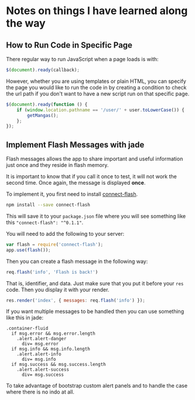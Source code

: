 # Notes on things I have learned along the way
## How to Run Code in Specific Page
There regular way to run JavaScript when a page loads is with:

```js
$(document).ready(callback);
```

However, whether you are using templates or plain HTML, you can specify the page you would like to run the code in by creating a condition to check the url path if you don't want to have a new script run on that specific page.

```js
$(document).ready(function () {
    if (window.location.pathname == '/user/' + user.toLowerCase()) {
        getMangas();
    };
});
```

## Implement Flash Messages with jade
Flash messages allows the app to share important and useful information just once and they reside in flash memory.

It is important to know that if you call it once to test, it will not work the second time. Once again, the message is displayed **once**.

To implement it, you first need to install [connect-flash](https://www.npmjs.com/package/connect-flash).

```bash
npm install --save connect-flash
```

This will save it to your `package.json` file where you will see something like this `"connect-flash": "^0.1.1"`.

You will need to add the following to your server:

```js
var flash = require('connect-flash');
app.use(flash());
```

Then you can create a flash message in the following way:

```js
req.flash('info', 'Flash is back!')
```

That is, identifier, and data. Just make sure that you put it before your `res` code. Then you display it with your render.

```js
res.render('index', { messages: req.flash('info') });
```

If you want multiple messages to be handled then you can use something like this in jade:

```jade
.container-fluid
  if msg.error && msg.error.length
    .alert.alert-danger
      div= msg.error
  if msg.info && msg.info.length
    .alert.alert-info
      div= msg.info
  if msg.success && msg.success.length
    .alert.alert-success
      div= msg.success
```

To take advantage of bootstrap custom alert panels and to handle the case where there is no indo at all.
